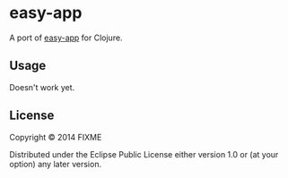 # easy-app

A port of [easy-app](https://github.com/eldargab/easy-app) for Clojure.

## Usage

Doesn't work yet.

## License

Copyright © 2014 FIXME

Distributed under the Eclipse Public License either version 1.0 or (at
your option) any later version.

